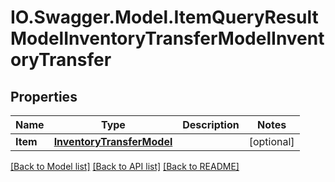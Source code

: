 # IO.Swagger.Model.ItemQueryResultModelInventoryTransferModelInventoryTransfer
## Properties

Name | Type | Description | Notes
------------ | ------------- | ------------- | -------------
**Item** | [**InventoryTransferModel**](InventoryTransferModel.md) |  | [optional] 

[[Back to Model list]](../README.md#documentation-for-models) [[Back to API list]](../README.md#documentation-for-api-endpoints) [[Back to README]](../README.md)

